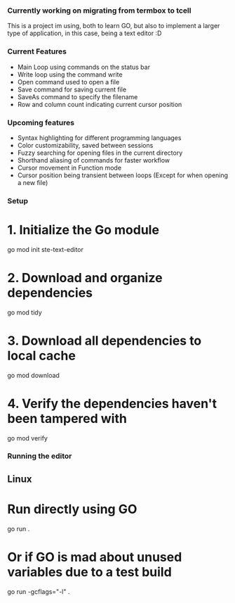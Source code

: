 ### Currently working on migrating from termbox to tcell
This is a project im using, both to learn GO, but also to implement a larger type of application, in this case, being a text editor :D

### Current Features

- Main Loop using commands on the status bar
- Write loop using the command write
- Open command used to open a file
- Save command for saving current file
- SaveAs command to specify the filename
- Row and column count indicating current cursor position

### Upcoming features
- Syntax highlighting for different programming languages
- Color customizability, saved between sessions
- Fuzzy searching for opening files in the current directory
- Shorthand aliasing of commands for faster workflow
- Cursor movement in Function mode
- Cursor position being transient between loops (Except for when opening a new file)


### Setup
# 1. Initialize the Go module
go mod init ste-text-editor

# 2. Download and organize dependencies
go mod tidy

# 3. Download all dependencies to local cache
go mod download

# 4. Verify the dependencies haven't been tampered with
go mod verify

### Running the editor

## Linux

# Run directly using GO
go run .

# Or if GO is mad about unused variables due to a test build
go run -gcflags="-l" .
